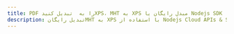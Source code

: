 ---title: PDF را به  تبدیل کنیدXPS، MHT به XPS مبدل رایگان یا Nodejs SDKdescription: تبدیل رایگانMHT به XPS با استفاده از Nodejs Cloud APIs & SDK همچنین اسناد PDF را در Cloud ایجاد، ویرایش و رندر کنید.---